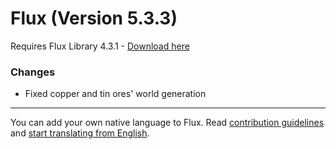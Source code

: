 # Flux (Version 5.3.3)
Requires Flux Library 4.3.1 - [Download here](https://www.curseforge.com/minecraft/mc-mods/fl/files)

### Changes
- Fixed copper and tin ores' world generation

----
You can add your own native language to Flux.
Read [contribution guidelines](https://github.com/Szewek/Flux/blob/master/.github/CONTRIBUTING.md) and [start translating from English](https://github.com/Szewek/Flux/tree/master/src/main/resources/generators/flux/lang).